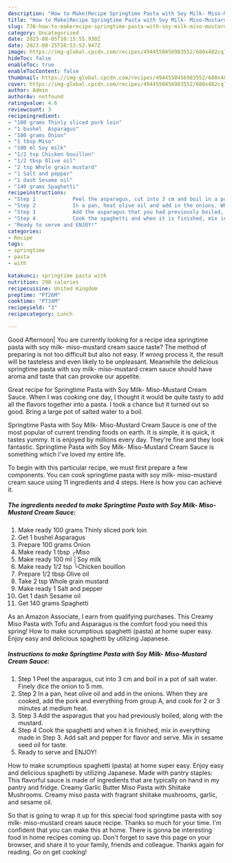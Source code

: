 ```yaml
---
description: "How to Make|Recipe Springtime Pasta with Soy Milk- Miso-Mustard Cream Sauce {That is Special"
title: "How to Make|Recipe Springtime Pasta with Soy Milk- Miso-Mustard Cream Sauce {That is Special"
slug: 730-how-to-makerecipe-springtime-pasta-with-soy-milk-miso-mustard-cream-sauce-that-is-special
category: Uncategorized
date: 2023-08-05T10:15:55.930Z
date: 2023-08-25T10:53:53.947Z
image: https://img-global.cpcdn.com/recipes/4944550456983552/680x482cq70/springtime-pasta-with-soy-milk-miso-mustard-cream-sauce-recipe-main-photo.jpg
hideToc: false
enableToc: true
enableTocContent: false
thumbnail: https://img-global.cpcdn.com/recipes/4944550456983552/680x482cq70/springtime-pasta-with-soy-milk-miso-mustard-cream-sauce-recipe-main-photo.jpg
cover: https://img-global.cpcdn.com/recipes/4944550456983552/680x482cq70/springtime-pasta-with-soy-milk-miso-mustard-cream-sauce-recipe-main-photo.jpg
author: Admin
authorAv: notfound
ratingvalue: 4.6
reviewcount: 3
recipeingredient:
- "100 grams Thinly sliced pork loin"
- "1 bushel  Asparagus"
- "100 grams Onion"
- "1 tbsp Miso"
- "100 ml Soy milk"
- "1/2 tsp Chicken bouillon"
- "1/2 tbsp Olive oil"
- "2 tsp Whole grain mustard"
- "1 Salt and pepper"
- "1 dash Sesame oil"
- "140 grams Spaghetti"
recipeinstructions:
- "Step 1            Peel the asparagus, cut into 3 cm and boil in a pot of salt water. Finely dice the onion to 5 mm."
- "Step 2            In a pan, heat olive oil and add in the onions. When they are cooked, add the pork and everything from group A, and cook for 2 or 3 minutes at medium heat."
- "Step 3            Add the asparagus that you had previously boiled, along with the mustard."
- "Step 4            Cook the spaghetti and when it is finished, mix in everything made in Step 3. Add salt and pepper for flavor and serve. Mix in sesame seed oil for taste."
- "Ready to serve and ENJOY!"
categories:
- Recipe
tags:
- springtime
- pasta
- with

katakunci: springtime pasta with 
nutrition: 298 calories
recipecuisine: United Kingdom
preptime: "PT26M"
cooktime: "PT34M"
recipeyield: "3"
recipecategory: Lunch

---
```



Good Afternoon| You are currently looking for a recipe idea springtime pasta with soy milk- miso-mustard cream sauce taste? The method of preparing is not too difficult but also not easy. If wrong process it, the result will be tasteless and even likely to be unpleasant. Meanwhile the delicious springtime pasta with soy milk- miso-mustard cream sauce should have aroma and taste that can provoke our appetite.





Great recipe for Springtime Pasta with Soy Milk- Miso-Mustard Cream Sauce. When I was cooking one day, I thought it would be quite tasty to add all the flavors together into a pasta. I took a chance but it turned out so good. Bring a large pot of salted water to a boil.

Springtime Pasta with Soy Milk- Miso-Mustard Cream Sauce is one of the most popular of current trending foods on earth. It is simple, it is quick, it tastes yummy. It is enjoyed by millions every day. They're fine and they look fantastic. Springtime Pasta with Soy Milk- Miso-Mustard Cream Sauce is something which I've loved my entire life.


To begin with this particular recipe, we must first prepare a few components. You can cook springtime pasta with soy milk- miso-mustard cream sauce using 11 ingredients and 4 steps. Here is how you can achieve it.

<!--inarticleads1-->

##### The ingredients needed to make Springtime Pasta with Soy Milk- Miso-Mustard Cream Sauce:

1. Make ready 100 grams Thinly sliced pork loin
1. Get 1 bushel  Asparagus
1. Prepare 100 grams Onion
1. Make ready 1 tbsp ┌Miso
1. Make ready 100 ml │Soy milk
1. Make ready 1/2 tsp └Chicken bouillon
1. Prepare 1/2 tbsp Olive oil
1. Take 2 tsp Whole grain mustard
1. Make ready 1 Salt and pepper
1. Get 1 dash Sesame oil
1. Get 140 grams Spaghetti


As an Amazon Associate, I earn from qualifying purchases. This Creamy Miso Pasta with Tofu and Asparagus is the comfort food you need this spring! How to make scrumptious spaghetti (pasta) at home super easy. Enjoy easy and delicious spaghetti by utilizing Japanese. 

<!--inarticleads2-->

##### Instructions to make Springtime Pasta with Soy Milk- Miso-Mustard Cream Sauce:

1. Step 1            Peel the asparagus, cut into 3 cm and boil in a pot of salt water. Finely dice the onion to 5 mm.
1. Step 2            In a pan, heat olive oil and add in the onions. When they are cooked, add the pork and everything from group A, and cook for 2 or 3 minutes at medium heat.
1. Step 3            Add the asparagus that you had previously boiled, along with the mustard.
1. Step 4            Cook the spaghetti and when it is finished, mix in everything made in Step 3. Add salt and pepper for flavor and serve. Mix in sesame seed oil for taste.
1. Ready to serve and ENJOY!

How to make scrumptious spaghetti (pasta) at home super easy. Enjoy easy and delicious spaghetti by utilizing Japanese. Made with pantry staples: This flavorful sauce is made of ingredients that are typically on hand in my pantry and fridge. Creamy Garlic Butter Miso Pasta with Shiitake Mushrooms. Creamy miso pasta with fragrant shiitake mushrooms, garlic, and sesame oil. 

So that is going to wrap it up for this special food springtime pasta with soy milk- miso-mustard cream sauce recipe. Thanks so much for your time. I'm confident that you can make this at home. There is gonna be interesting food in home recipes coming up. Don't forget to save this page on your browser, and share it to your family, friends and colleague. Thanks again for reading. Go on get cooking!
